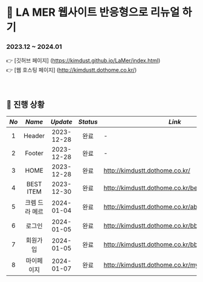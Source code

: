 :dizzy: LA MER 웹사이트 반응형으로 리뉴얼 하기    
=============

### 2023.12 ~ 2024.01     
:point_right: [깃허브 페이지] (https://kimdust.github.io/LaMer/index.html)  
:point_right: [웹 호스팅 페이지] (http://kimdustt.dothome.co.kr/)

<br/>

## :date: 진행 상황

|    _**No**_ |     _**Name**_     	| _**Update**_| _**Status**_| _**Link**_          	|
|:-------------:|:---------------:   	|:----------:	|:----------:	|-------------------- |
|      1        |      Header       	| 2023-12-28 	|    완료    	| - |
|      2        |      Footer       	| 2023-12-28 	|    완료    	| - |
|      3        |       HOME      	  | 2023-12-28 	|    완료    	| http://kimdustt.dothome.co.kr/ |
|      4        |    BEST ITEM    	  | 2023-12-30 	|    완료    	| http://kimdustt.dothome.co.kr/bestitem.php |
|      5        | 크렘 드 라 메르 	    | 2024-01-04 	|   완료     	| http://kimdustt.dothome.co.kr/about_item001.php |
|      6        |      로그인       	  | 2024-01-05	|    완료   	| http://kimdustt.dothome.co.kr/bbs/login.php |
|      7        |     회원가입        	| 2024-01-05  |    완료   	| http://kimdustt.dothome.co.kr/bbs/register.php |
|      8        |     마이페이지      	| 2024-01-07  |    완료    	| http://kimdustt.dothome.co.kr/mypage.php |
